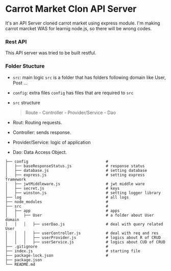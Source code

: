 # Carrot Market Clon API Server

It's an API Server cloned carrot market using express module.
I'm making carrot marcket WAS for learnig node.js, so there will be wrong codes.

### Rest API

This API server was tried to be built restful.

### Folder Stucture

-   `src`: main logic
    `src` is a folder that has folders following domain like User, Post ...
-   `config`: extra files
    `config` has files that are required to `src`
-   `src` structure

    > Route - Controller - Provider/Service - Dao

-   Rout: Routing requests.
-   Controller: sends response.
-   Provider/Service: logic of application
-   Dao: Data Access Object.

```
├── config                                  #
│   ├── baseResponseStatus.js               # response status
│   ├── database.js                         # setting database
│   ├── express.js                          # setting express framework
│   ├── jwtMiddleware.js                    # jwt middle ware
│   ├── secret.js                           # keys
│   ├── winston.js                          # setting logger library
├── log                                     # all logs
├── node_modules                            #
├── src                                     #
│   ├── app                                 # apps
│   │   ├── User                            # a folder about User domain
│   │   │   ├── userDao.js                  # deal with query related User
│   │   │   ├── userController.js           # deal with req and res
│   │   │   ├── userProvider.js             # logics about R of CRUD
│   │   │   ├── userService.js              # logics about CUD of CRUD
├── .gitignore                              #
├── index.js                                # starting file
├── package-lock.json                       #
├── package.json
└── README.md
```
